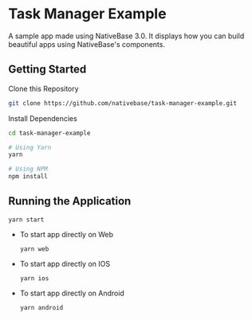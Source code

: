 # Task Manager Example

A sample app made using NativeBase 3.0. It displays how you can build beautiful apps using NativeBase's components.

## Getting Started

Clone this Repository

```bash
git clone https://github.com/nativebase/task-manager-example.git
```

Install Dependencies

```bash
cd task-manager-example
```

```bash
# Using Yarn
yarn

# Using NPM
npm install
```

## Running the Application

`yarn start`

- To start app directly on Web

    `yarn web`

- To start app directly on IOS

    `yarn ios`

- To start app directly on Android

    `yarn android`
